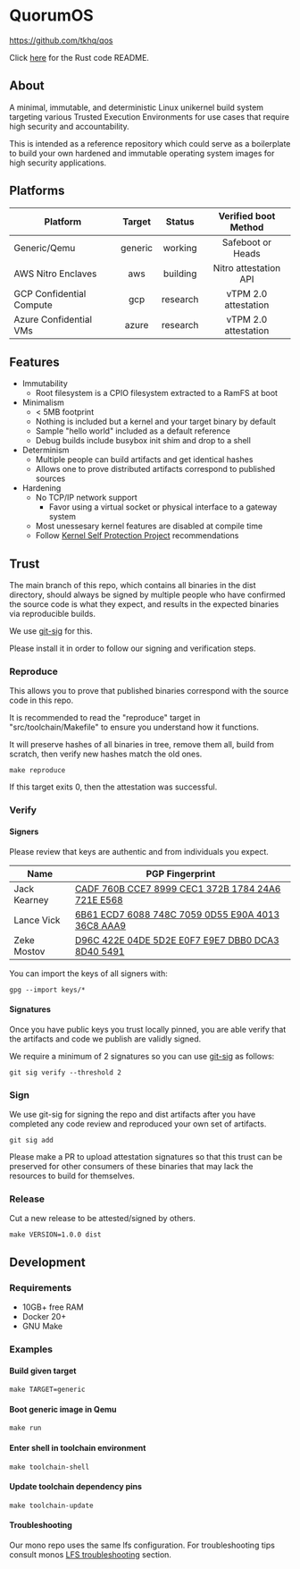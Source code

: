 # QuorumOS #

<https://github.com/tkhq/qos>

Click [here](./src/README.md) for the Rust code README.

## About ##

A minimal, immutable, and deterministic Linux unikernel build system targeting
various Trusted Execution Environments for use cases that require high security
and accountability.

This is intended as a reference repository which could serve as a boilerplate
to build your own hardened and immutable operating system images for high
security applications.

## Platforms ##

| Platform                   | Target  | Status   | Verified boot Method  |
|----------------------------|:-------:|:--------:|:---------------------:|
| Generic/Qemu               | generic | working  | Safeboot or Heads     |
| AWS Nitro Enclaves         | aws     | building | Nitro attestation API |
| GCP Confidential Compute   | gcp     | research | vTPM 2.0 attestation  |
| Azure Confidential VMs     | azure   | research | vTPM 2.0 attestation  |

## Features ##

 * Immutability
   * Root filesystem is a CPIO filesystem extracted to a RamFS at boot
 * Minimalism
   * < 5MB footprint
   * Nothing is included but a kernel and your target binary by default
   * Sample "hello world" included as a default reference
   * Debug builds include busybox init shim and drop to a shell
 * Determinism
   * Multiple people can build artifacts and get identical hashes
   * Allows one to prove distributed artifacts correspond to published sources
 * Hardening
   * No TCP/IP network support
     * Favor using a virtual socket or physical interface to a gateway system
   * Most unessesary kernel features are disabled at compile time
   * Follow [Kernel Self Protection Project](kspp) recommendations

[kspp]: https://kernsec.org/wiki/index.php/Kernel_Self_Protection_Project

## Trust ##

The main branch of this repo, which contains all binaries in the dist
directory, should always be signed by multiple people who have confirmed the
source code is what they expect, and results in the expected binaries via
reproducible builds.

We use [git-sig][gs] for this.

Please install it in order to follow our signing and verification steps.

### Reproduce ###

This allows you to prove that published binaries correspond with the source
code in this repo.

It is recommended to read the "reproduce" target in "src/toolchain/Makefile" to
ensure you understand how it functions.

It will preserve hashes of all binaries in tree, remove them all, build from
scratch, then verify new hashes match the old ones.

```
make reproduce
```

If this target exits 0, then the attestation was successful.

### Verify ###

#### Signers

Please review that keys are authentic and from individuals you expect.

| Name             | PGP Fingerprint                                                                          |
|------------------|------------------------------------------------------------------------------------------|
| Jack Kearney     |[CADF 760B CCE7 8999 CEC1 372B 1784 24A6 721E E568](https://keyoxide.org/178424A6721EE568)|
| Lance Vick       |[6B61 ECD7 6088 748C 7059 0D55 E90A 4013 36C8 AAA9](https://keyoxide.org/E90A401336C8AAA9)|
| Zeke Mostov      |[D96C 422E 04DE 5D2E E0F7 E9E7 DBB0 DCA3 8D40 5491](https://keyoxide.org/DBB0DCA38D405491)|


You can import the keys of all signers with:

```
gpg --import keys/*
```

#### Signatures

Once you have public keys you trust locally pinned, you are able verify that
the artifacts and code we publish are validly signed.

We require a minimum of 2 signatures so you can use [git-sig][gs] as follows:

```
git sig verify --threshold 2
```

### Sign ###

We use git-sig for signing the repo and dist artifacts after you have completed
any code review and reproduced your own set of artifacts.

```
git sig add
```

Please make a PR to upload attestation signatures so that this trust can be
preserved for other consumers of these binaries that may lack the resources
to build for themselves.

### Release ###

Cut a new release to be attested/signed by others.

```
make VERSION=1.0.0 dist
```

## Development ##

### Requirements ###

 * 10GB+ free RAM
 * Docker 20+
 * GNU Make

### Examples ###

#### Build given target
```
make TARGET=generic
```

#### Boot generic image in Qemu
```
make run
```

#### Enter shell in toolchain environment
```
make toolchain-shell
```

#### Update toolchain dependency pins
```
make toolchain-update
```

[gs]: https://codeberg.org/distrust/git-sig


#### Troubleshooting

Our mono repo uses the same lfs configuration. For troubleshooting tips consult monos [LFS troubleshooting](https://github.com/tkhq/mono#troubleshooting-lfs) section.

